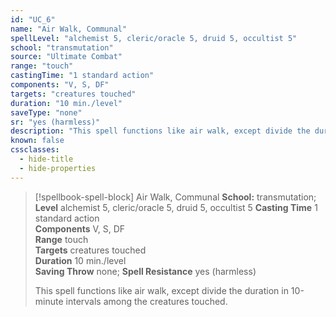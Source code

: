 ```yaml
---
id: "UC_6"
name: "Air Walk, Communal"
spellLevel: "alchemist 5, cleric/oracle 5, druid 5, occultist 5"
school: "transmutation"
source: "Ultimate Combat"
range: "touch"
castingTime: "1 standard action"
components: "V, S, DF"
targets: "creatures touched"
duration: "10 min./level"
saveType: "none"
sr: "yes (harmless)"
description: "This spell functions like air walk, except divide the duration in 10-minute intervals among the creatures touched."
known: false
cssclasses:
  - hide-title
  - hide-properties
---
```


> [!spellbook-spell-block] Air Walk, Communal
> **School:** transmutation; **Level** alchemist 5, cleric/oracle 5, druid 5, occultist 5
> **Casting Time** 1 standard action  
> **Components** V, S, DF  
> **Range** touch  
> **Targets** creatures touched  
> **Duration** 10 min./level  
> **Saving Throw** none; **Spell Resistance** yes (harmless)
> 
> This spell functions like air walk, except divide the duration in 10-minute intervals among the creatures touched.